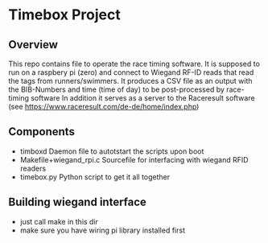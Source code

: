 # Timebox Project
##  Overview
This repo contains file to operate the race timing software.
It is supposed to run on a raspbery pi (zero) and connect to Wiegand RF-ID reads that read the tags from runners/swimmers.
It produces a CSV file as an output with the BIB-Numbers and time (time of day) to be post-processed by race-timing software 
In addition it serves as a server to the Raceresult software (see https://www.raceresult.com/de-de/home/index.php)
## Components
- timboxd
Daemon file to autotstart the scripts upon boot
- Makefile+wiegand_rpi.c
Sourcefile for interfacing with wiegand RFID readers
- timebox.py
Python script to get it all together

## Building wiegand interface
- just call make in this dir
- make sure you have wiring pi library installed first

